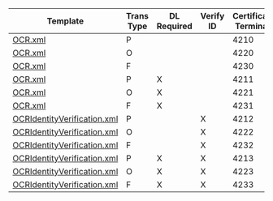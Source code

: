 | Template                     | Trans Type  | DL  Required  | Verify  ID  | Certification Terminal ID  |
|------------------------------|-------------|---------------|-------------|----------------------------|
| [OCR.xml](OCR.xml)                      | P           |               |             | 4210                       |
| [OCR.xml](OCR.xml)                      | O           |               |             | 4220                       |
| [OCR.xml](OCR.xml)                      | F           |               |             | 4230                       |
| [OCR.xml](OCR.xml)                      | P           | X             |             | 4211                       |
| [OCR.xml](OCR.xml)                      | O           | X             |             | 4221                       |
| [OCR.xml](OCR.xml)                      | F           | X             |             | 4231                       |
| [OCRIdentityVerification.xml](OCRIdentityVerification.xml)  | P           |               | X           | 4212                       |
| [OCRIdentityVerification.xml](OCRIdentityVerification.xml)  | O           |               | X           | 4222                       |
| [OCRIdentityVerification.xml](OCRIdentityVerification.xml)  | F           |               | X           | 4232                       |
| [OCRIdentityVerification.xml](OCRIdentityVerification.xml)  | P           | X             | X           | 4213                       |
| [OCRIdentityVerification.xml](OCRIdentityVerification.xml)  | O           | X             | X           | 4223                       |
| [OCRIdentityVerification.xml](OCRIdentityVerification.xml)  | F           | X             | X           | 4233                       |
